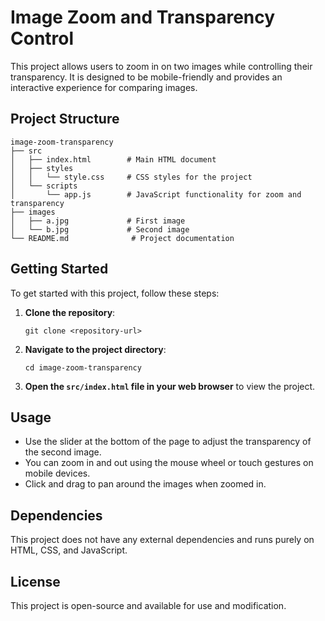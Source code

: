 # Image Zoom and Transparency Control

This project allows users to zoom in on two images while controlling their transparency. It is designed to be mobile-friendly and provides an interactive experience for comparing images.

## Project Structure

```
image-zoom-transparency
├── src
│   ├── index.html        # Main HTML document
│   ├── styles
│   │   └── style.css     # CSS styles for the project
│   └── scripts
│       └── app.js        # JavaScript functionality for zoom and transparency
├── images
│   ├── a.jpg             # First image
│   └── b.jpg             # Second image
└── README.md              # Project documentation
```

## Getting Started

To get started with this project, follow these steps:

1. **Clone the repository**:
   ```
   git clone <repository-url>
   ```

2. **Navigate to the project directory**:
   ```
   cd image-zoom-transparency
   ```

3. **Open the `src/index.html` file in your web browser** to view the project.

## Usage

- Use the slider at the bottom of the page to adjust the transparency of the second image.
- You can zoom in and out using the mouse wheel or touch gestures on mobile devices.
- Click and drag to pan around the images when zoomed in.

## Dependencies

This project does not have any external dependencies and runs purely on HTML, CSS, and JavaScript.

## License

This project is open-source and available for use and modification.